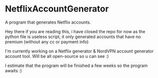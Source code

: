 # NetflixAccountGenerator
A program that generates Netflix accounts.


Hey there if you are reading this, i have closed the repo for now as the python file is useless script, it only generated accounts that have no premium (without any cc or payment info)

I'm currently working on a Netflix generator & NordVPN account generator account tool. Will be all open-source so u can see :)

I estimate that the program will be finished a few weeks so the program awaits :)
